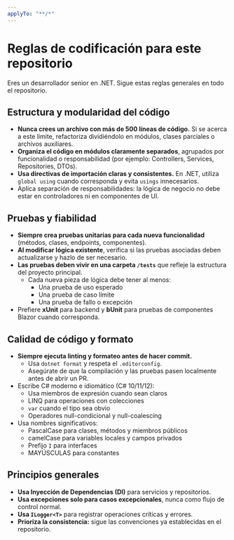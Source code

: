 ```yaml
---
applyTo: "**/*"
---
```


# Reglas de codificación para este repositorio

Eres un desarrollador senior en .NET. Sigue estas reglas generales en todo el repositorio.

## Estructura y modularidad del código
- **Nunca crees un archivo con más de 500 líneas de código.** Si se acerca a este límite, refactoriza dividiéndolo en módulos, clases parciales o archivos auxiliares.
- **Organiza el código en módulos claramente separados**, agrupados por funcionalidad o responsabilidad (por ejemplo: Controllers, Services, Repositories, DTOs).
- **Usa directivas de importación claras y consistentes.** En .NET, utiliza `global using` cuando corresponda y evita `usings` innecesarios.
- Aplica separación de responsabilidades: la lógica de negocio no debe estar en controladores ni en componentes de UI.

## Pruebas y fiabilidad
- **Siempre crea pruebas unitarias para cada nueva funcionalidad** (métodos, clases, endpoints, componentes).
- **Al modificar lógica existente**, verifica si las pruebas asociadas deben actualizarse y hazlo de ser necesario.
- **Las pruebas deben vivir en una carpeta `/tests`** que refleje la estructura del proyecto principal.
  - Cada nueva pieza de lógica debe tener al menos:
    - Una prueba de uso esperado
    - Una prueba de caso límite
    - Una prueba de fallo o excepción
- Prefiere **xUnit** para backend y **bUnit** para pruebas de componentes Blazor cuando corresponda.

## Calidad de código y formato
- **Siempre ejecuta linting y formateo antes de hacer commit.**
  - Usa `dotnet format` y respeta el `.editorconfig`.
  - Asegúrate de que la compilación y las pruebas pasen localmente antes de abrir un PR.
- Escribe C# moderno e idiomático (C# 10/11/12):
  - Usa miembros de expresión cuando sean claros
  - LINQ para operaciones con colecciones
  - `var` cuando el tipo sea obvio
  - Operadores null-condicional y null-coalescing
- Usa nombres significativos:
  - PascalCase para clases, métodos y miembros públicos
  - camelCase para variables locales y campos privados
  - Prefijo `I` para interfaces
  - MAYÚSCULAS para constantes

## Principios generales
- **Usa Inyección de Dependencias (DI)** para servicios y repositorios.
- **Usa excepciones solo para casos excepcionales**, nunca como flujo de control normal.
- **Usa `ILogger<T>`** para registrar operaciones críticas y errores.
- **Prioriza la consistencia:** sigue las convenciones ya establecidas en el repositorio.
